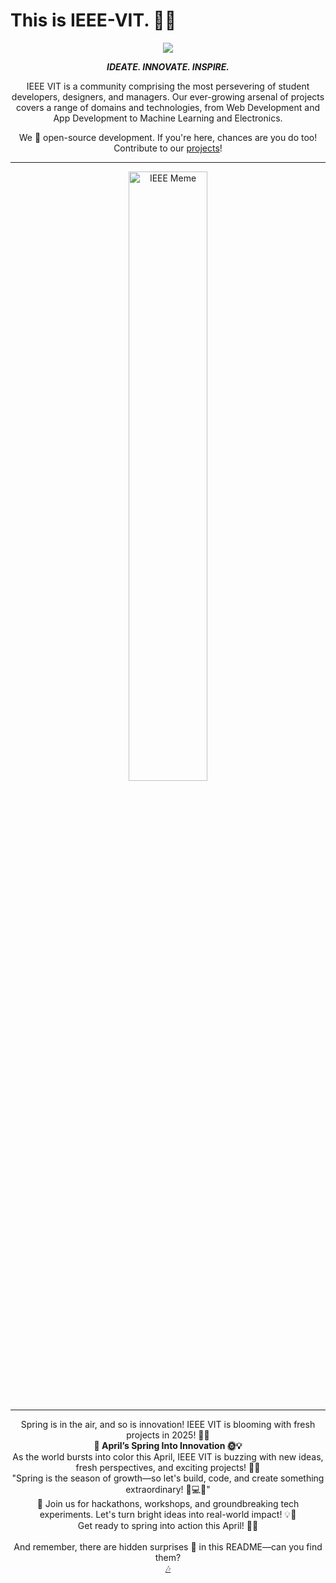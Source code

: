 # This is IEEE-VIT. 🌸🚀  

<p align="center">
  <img src="https://github.com/IEEE-VIT/.github/blob/main/profile/IEEE%20Space.png">
</p>  

<p align="center">
  <b><i>IDEATE. INNOVATE. INSPIRE.</i></b>  
</p>  

<p align="center">
  IEEE VIT is a community comprising the most persevering of student developers, designers, and managers. Our ever-growing arsenal of projects covers a range of domains and technologies, from Web Development and App Development to Machine Learning and Electronics.  
</p>  

<p align="center">
  We 💙 open-source development. If you're here, chances are you do too! Contribute to our <a href="https://github.com/orgs/IEEE-VIT/repositories">projects</a>!  
</p>  

---

<div align="center">
  <img src="https://github.com/thedvlprguy/.github/blob/main/profile/ieeememe.jpg" alt="IEEE Meme" style="width: 50%; height: auto;">
  <br><br>  
  <hr>  
  Spring is in the air, and so is innovation! IEEE VIT is blooming with fresh projects in 2025! 🌷🚀  
</div>  

<div align="center">
  <b>🌼 April’s Spring Into Innovation 🌞💡</b>  
</div>  

<div align="center">
  As the world bursts into color this April, IEEE VIT is buzzing with new ideas, fresh perspectives, and exciting projects! 🌱✨  
  <br>"Spring is the season of growth—so let's build, code, and create something extraordinary! 🌸💻✨"  
</div>  

<div align="center">
  🌟 Join us for hackathons, workshops, and groundbreaking tech experiments. Let's turn bright ideas into real-world impact! 💡🔧  
  <br>Get ready to spring into action this April! 🌷🚀  
</div>  

<div align="center">
  <br>And remember, there are hidden surprises 🥚 in this README—can you find them?  
</div>  

<div align="center">
  <a href="https://www.youtube.com/watch?v=0NKUpo_xKyQ" target="_blank">🎶</a>  
</div>  
